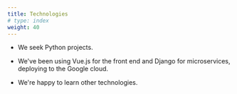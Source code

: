 ```yaml
---
title: Technologies
# type: index
weight: 40
---
```


-   We seek Python projects.

-   We've been using Vue.js for the front end and Django for
    microservices, deploying to the Google cloud.

-   We're happy to learn other technologies.

